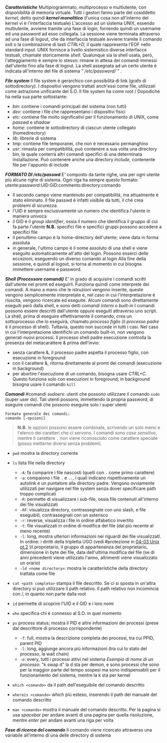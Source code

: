 ***Caratteristiche***
Multiprogrammato, multiprocesso e multiutente, con disponibilità di memoria virtuale.
Tutti i gestori fanno parte del cosiddetto *kernel*, detto quindi ***kernel monolitico*** (l'unica cosa non all'interno del kernel vi è l'interfaccia testuale)
L'accesso ad un sistema UNIX, essendo multiutente, avviene tramite una fase di login, fornendo quindi un username ed una password ad esso collegata. La sessione viene terminata attraverso ad una fase di logout, che da interfaccia testuale avviene tramite il comando *exit* o la combinazione di tasti *CTRL+D*, il quale rappresenta l'EOF nello standard input. 
UNIX fornisce a livello sistemistico diverse interfacce testuali, chiamate storicamente *shell*. Qualunque sia la shell usata, però, l'atteggiamento è sempre lo stesso: rimane in attesa dei comandi immessi dall'utente fino alla fase di logout. La shell assegnata ad un certo utente è indicata all'interno del file di sistema *" /etc/password/ "* .

***File system***
Il file system è gerarchico con possibilità di link (grafo di sottodirectory). I dispositivi vengono trattati anch'essi come file, utilizzati come astrazione unificante del S.O.
Il file system ha come root /
Dopodiché ha nella sua parte sottostante:
- *bin*: contiene i comandi principali del sistema (non tutti)
- *dev*: contiene i file che rappresentano i dispositivi fisici
- *etc*: contiene file molto significativi per il funzionamento di UNIX, come *passwd* e *shadow*
- *home*: contiene le sottodirectory di ciascun utente collegato (homedirectory) 
- *lib*: librerie di sistema
- *tmp*: contiene file temporanei, che non è necessario permanghino
- *usr*: rimasta per compatibilità, può contenere a sua volta una directory bin, la quale conterrà altri comandi specifici di una determinata installazione. Può contenere anche una directory *include*, contenente file per l'appunto di include

***FORMATO DI /etc/passwd***
E' composto da tante righe, una per ogni utente più alcune righe di sistema.
Ogni riga ha sempre questo formato:
`` utente:password:UID:GID:commento:directory:comando
- Il secondo campo viene mantenuto per compatibilità, ma attualmente è stato eliminato. Il file passwd è infatti visibile da tutti, il ché crea problemi di sicurezza.
- l'UID è sempre esclusivamente un numero che identifica l'utente in maniera univoca
- il GID è il *group identifier*, ossia il numero che identifica il gruppo di cui fa parte l'utente
**N.B.** specifici file e specifici gruppi possono accedere a specifici file
- il penultimo campo è la home-directory dell'utente; viene data in forma assoluta
- in generale, l'ultimo campo è il nome assoluto di una shell e viene eseguito automaticamente all'atto del login. Possono esserci delle eccezioni, eseguendo un diverso comando al login
Alla fine della sessione, e quindi al logout, si torna al momento in cui bisogna immettere username e password.

***Shell (Processore comandi)***
E' in grado di acquisire i comandi scritti dall'utente nel promt ed eseguirli. Funziona quindi come interprete dei comandi. A mano a mano che le istruzioni vengono inserite, queste vengono semplicemente interpretate e, nel caso in cui l'interpretazione è riuscita, vengono ricercate ed eseguite.
Alcuni comandi sono direttamente eseguiti però dalla shell, e sono detti *comandi interni o built-in*
I comandi possono essere descritti dall'utente oppure eseguiti attraverso uno script.
La shell, prima di eseguire effettivamente il comando, crea un sottoprocesso che lo eseguirà, chiamato *processo figlio* (il *processo padre* è il processo di shell). Tuttavia, questo non succede in tutti i casi. Nel caso in cui l'interpretazione identifichi un comando built-in, non vengono generati nuovi processi.
Il processo shell padre esecuzione controlla la presenza del metacarattere & prima dell'invio:
- senza carattere &, il processo padre aspetta il processo figlio, con esecuzione in foreground
- con il carattere &, ritorna direttamente al promt dei comandi (esecuzione in background)
- per abortire l'esecuzione di un comando, bisogna usare *CTRL+C*. Questo funziona solo con esecuzioni in foreground; in background bisogna usare il comando ``kill`` 

***Comandi*** #comandi 
*sudoers*: utenti che possono utilizzare il comando ``sudo`` (super user do). Tali utenti possono, immettendo la propria password, di eseguire comandi che possono eseguire solo i super utenti
```
Formato generale dei comandi:
comando [-opzioni]
```

> **N.B.** le opzioni possono essere combinate, scrivendo un solo meno e l'elenco dei caratteri che ci servono. I comandi sono *case sensitive*, mentre il carattere `.` non viene riconosciuto come carattere speciale (posso metterne diversi senza problemi).

- ``pwd`` mostra la directory corrente
- ``ls`` lista file nella directory
	- ``-A``: fa comparire i file nascosti (quelli con ``.`` come primo carattere)
	- ``-a``: compaiono i file ``.`` e ``..``, i quali indicano rispettivamente un autolink e un puntatore alla directory padre. Vengono ovviamente utilizzati per navigare nel file system senza dover specificare path troppo complicati
	- ``-R``: permette di visualizzare i sub-file, ossia file contenuti all'interno dei file visualizzati
	- ``-RF``: visualizza directory, contrassegnate con uno slash, e file eseguibili, contrassegnati con un asterisco
	- ``-r``: reverse, visualizza i file in ordine alfabetico invertito
	- ``-t``: file visualizzati in ordine di modifica del file (dal più recente al meno recente)
	- ``-l``: long, mostra ulteriori informazioni nei riguardi dei file visualizzatI. In ordine:
		i diritti della tripletta UGO (vedi #protezione in [04-03 Unix pt.2](04-03%20Unix%20pt.2.md) )il proprietario, il gruppo di appartenenza del proprietario, dimensione in byte dei file, data dell'ultima modifica del file (se di anni precedenti viene utilizzato l'anno, altrimenti viene visualizzato un orario)
	- ``-ld <nome directory>``: mostra le caratteristiche della directory trattata come file

- ``cat <path completo>``  stampa il file descritto. Se ci si sposta in un'altra directory si può utilizzare il path relativo. Il path relativo non incomincia con /, in quanto non parte dalla root
- ``id`` permette di scoprire l'UID e il GID e i loro nomi
- ``who`` specifica chi è connesso al S.O. in quel momento
- ``ps`` process status; mostra il PID e altre informazioni dei processi (prese dal descrittore di processo corrispondente)
	- ``-f``: full, mostra la descrizione completa dei processi, tra cui PPID, parent PID
	- ``-l``: long, aggiunge ancora più informazioni (tra cui lo stato del processo, la wait chain)
	- ``-e``: every, tutti i processi attivi nel sistema
*Esempio di nome di un processo*: "k swap d"
	la d sta per demon, e sono processi che sono per la maggior parte del tempo sospesi ma sono indispensabili per il funzionamento del sistema, mentre la k sta per kernel

- ``which <comando>`` da il path dell'eseguibile del comando descritto
- ``whereis <comando>`` which più esteso, inserendo il path del manuale del comando descritto
- ``man <comando>`` mostra il manuale del comando descritto. Per la pagina si usa *spacebar* per andare avanti di una pagina per quella risoluzione, mentre *enter* per andare avanti una riga per volta

***Fase di ricerca del comando***
Il comando viene ricercato attraverso una variabile all'interno di una delle directory di sistema